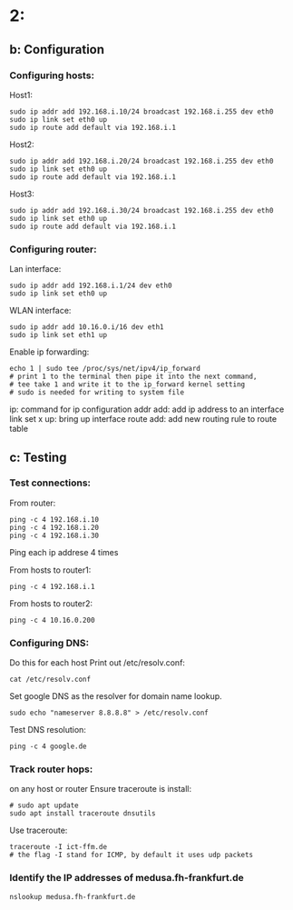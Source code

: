 # 2:
## b: Configuration
### Configuring hosts:
Host1:
```
sudo ip addr add 192.168.i.10/24 broadcast 192.168.i.255 dev eth0
sudo ip link set eth0 up
sudo ip route add default via 192.168.i.1
```

Host2:
```
sudo ip addr add 192.168.i.20/24 broadcast 192.168.i.255 dev eth0
sudo ip link set eth0 up
sudo ip route add default via 192.168.i.1
```

Host3:
```
sudo ip addr add 192.168.i.30/24 broadcast 192.168.i.255 dev eth0
sudo ip link set eth0 up
sudo ip route add default via 192.168.i.1
```


### Configuring router:
Lan interface:
```
sudo ip addr add 192.168.i.1/24 dev eth0
sudo ip link set eth0 up
```
WLAN interface: 
```
sudo ip addr add 10.16.0.i/16 dev eth1
sudo ip link set eth1 up

```
Enable ip forwarding:
```
echo 1 | sudo tee /proc/sys/net/ipv4/ip_forward
# print 1 to the terminal then pipe it into the next command,
# tee take 1 and write it to the ip_forward kernel setting
# sudo is needed for writing to system file
```

ip: command for ip configuration
addr add: add ip address to an interface
link set x up: bring up interface
route add: add new routing rule to route table

## c: Testing
### Test connections:
From router:
```
ping -c 4 192.168.i.10    
ping -c 4 192.168.i.20    
ping -c 4 192.168.i.30    
```
Ping each ip addrese 4 times

From hosts to router1:
```
ping -c 4 192.168.i.1

```

From hosts to router2:

```
ping -c 4 10.16.0.200

```

### Configuring DNS:
Do this for each host
Print out /etc/resolv.conf:

```
cat /etc/resolv.conf
```

Set google DNS as the resolver for domain name lookup.

```
sudo echo "nameserver 8.8.8.8" > /etc/resolv.conf
```

Test DNS resolution:
```
ping -c 4 google.de
```

### Track router hops:
on any host or router
Ensure traceroute is install:
```
# sudo apt update
sudo apt install traceroute dnsutils
```
Use traceroute:
```
traceroute -I ict-ffm.de
# the flag -I stand for ICMP, by default it uses udp packets
```

### Identify the IP addresses of medusa.fh-frankfurt.de
```
nslookup medusa.fh-frankfurt.de

```















